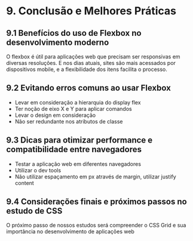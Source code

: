 # 9. Conclusão e Melhores Práticas

## 9.1 Benefícios do uso de Flexbox no desenvolvimento moderno

O flexbox é útil para aplicações web que precisam ser responsivas em diversas resoluções. E nos dias atuais, sites são mais acessados por dispositivos mobile, e a flexibilidade dos itens facilita o processo.

## 9.2 Evitando erros comuns ao usar Flexbox

* Levar em consideração a hierarquia do display flex
* Ter noção de eixo X e Y para aplicar comandos
* Levar o design em consideração
* Não ser redundante nos atributos de classe

## 9.3 Dicas para otimizar performance e compatibilidade entre navegadores

* Testar a aplicação web em diferentes navegadores
* Utilizar o dev tools
* Não utilizar espaçamento em px através de margin, utilizar justify content

## 9.4 Considerações finais e próximos passos no estudo de CSS

O próximo passo de nossos estudos será compreender o CSS Grid e sua importância no desenvolvimento de aplicações web
